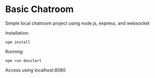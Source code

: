 # Basic Chatroom
Simple local chatroom project using node.js, express, and websocket

Installation:
```
npm install
```
Running:
```
npm run devstart
```
Access using localhost:8080
